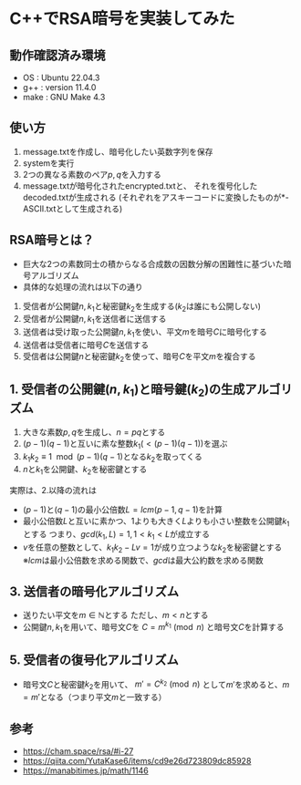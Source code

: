 <!-- Markdownでtex形式の数式を書くおまじない -->
<script type="text/javascript" async src="https://cdnjs.cloudflare.com/ajax/libs/mathjax/2.7.7/MathJax.js?config=TeX-MML-AM_CHTML">
</script>
<script type="text/x-mathjax-config">
 MathJax.Hub.Config({
 tex2jax: {
 inlineMath: [['$', '$'] ],
 displayMath: [ ['$$','$$'], ["\\[","\\]"] ]
 }
 });
</script>

# C++でRSA暗号を実装してみた
## 動作確認済み環境
- OS : Ubuntu 22.04.3
- g++ : version 11.4.0
- make : GNU Make 4.3

## 使い方
1. message.txtを作成し、暗号化したい英数字列を保存
2. systemを実行
3. 2つの異なる素数のペア$p, q$を入力する
4. message.txtが暗号化されたencrypted.txtと、
  それを復号化したdecoded.txtが生成される
  (それぞれをアスキーコードに変換したものが*-ASCII.txtとして生成される)

## RSA暗号とは？
- 巨大な2つの素数同士の積からなる合成数の因数分解の困難性に基づいた暗号アルゴリズム
- 具体的な処理の流れは以下の通り
1. 受信者が公開鍵$`n, k_{1}`$と秘密鍵$`k_{2}`$を生成する($`k_{2}`$は誰にも公開しない)
2. 受信者が公開鍵$`n, k_{1}`$を送信者に送信する
3. 送信者は受け取った公開鍵$`n, k_{1}`$を使い、平文$`m`$を暗号$`C`$に暗号化する
4. 送信者は受信者に暗号$`C`$を送信する
5. 受信者は公開鍵$`n`$と秘密鍵$`k_{2}`$を使って、暗号$`C`$を平文$`m`$を複合する

## 1. 受信者の公開鍵$(n,k_1)$と暗号鍵($k_2$)の生成アルゴリズム
1. 大きな素数$p, q$を生成し、$n = pq$とする
2. $(p-1)(q-1)$と互いに素な整数$k_{1} (< (p-1)(q-1))$を選ぶ
3. $k_{1} k_{2} \equiv 1 \mod (p-1)(q-1)$となる$k_{2}$を取ってくる
4. $n$と$k_{1}$を公開鍵、$k_{2}$を秘密鍵とする

実際は、2.以降の流れは
- $(p-1)$と$(q-1)$の最小公倍数$L = lcm(p-1, q-1)$を計算
- 最小公倍数$L$と互いに素かつ、1よりも大きく$L$よりも小さい整数を公開鍵$k_1$とする
つまり、$gcd(k_1, L) = 1, 1 < k_1 < L$が成立する
- $v$を任意の整数として、$k_1 k_2 - Lv = 1$が成り立つような$k_2$を秘密鍵とする
※$lcm$は最小公倍数を求める関数で、$gcd$は最大公約数を求める関数

## 3. 送信者の暗号化アルゴリズム
- 送りたい平文を$m \in \mathbb{N}$とする
  ただし、$m < n$とする
- 公開鍵$n,k_1$を用いて、暗号文$C$を
  $C = m^{k_1} \pmod n$
  と暗号文$C$を計算する

## 5. 受信者の復号化アルゴリズム
- 暗号文$C$と秘密鍵$k_2$を用いて、
  $m' = C^{k_2} \pmod n$
  として$m'$を求めると、$m = m'$となる（つまり平文$m$と一致する）

## 参考
- https://cham.space/rsa/#i-27
- https://qiita.com/YutaKase6/items/cd9e26d723809dc85928
- https://manabitimes.jp/math/1146
